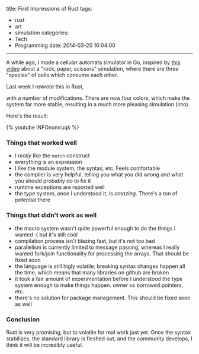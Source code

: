 title: First Impressions of Rust
tags:
  - rust
  - art
  - simulation
categories:
  - Tech
  - Programming
date: 2014-03-20 16:04:00
---
A while ago, I made a cellular automata simulator in Go, inspired by [this video](https://www.youtube.com/watch?v=M4cV0nCIZoc) about a "rock, paper, scissors" simulation, where there are three "species" of cells which consume each other. <!-- Here's [a post about that](). -->

Last week I rewrote this in Rust,
<!-- more -->
with a number of modifications. There are now four colors, which make the system far more stable, resulting in a much more pleasing simulation (imo).

Here's the result:

{% youtube lNFOnomruqk %}
<br/>
### Things that worked well

- I *really* like the `match` construct
- everything is an expression
- I like the module system, the syntax, etc. Feels comfortable
- the compiler is very helpful, telling you what you did wrong and what you should probably do to fix it
- runtime exceptions are reported well
- the type system, once I understood it, is *amazing*. There's a ton of potential there

### Things that didn't work as well
- the macro system wasn't quite powerful enough to do the things I wanted :( but it's still cool
- compilation process isn't blazing fast, but it's not too bad
- parallelism is currently limited to message passing, whereas I really wanted fork/join functionality for processing the arrays. That should be fixed soon
- the language is still higly volatile; breaking syntax changes happen all the time, which means that many libraries on github are broken
- it took a fair amount of experimentation before I understood the type system enough to make things happen. owner vs borrowed pointers, etc.
- there's no solution for package management. This should be fixed soon as well

### Conclusion
Rust is very promising, but to volatile for real work just yet. Once the syntax stabilizes, the standard library is fleshed out, and the community develops, I think it will be incredibly useful.
